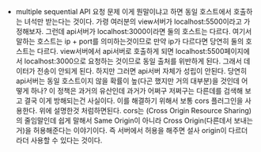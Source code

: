 - multiple sequential API 요청 문제
  이게 뭔말이냐고 하면 동일 호스트에서 호출하는 녀석만 받는다는 것이다.
가령 여러분의 view서버가 localhost:5500이라고 가정해보자. 그런데 api서버가 localhost:3000이라면 둘의 호스트는 다르다.
여기서 말하는 호스트는 ip + port를 의미하는것이므로 만약 ip가 다르다면 당연히 둘의 호스트는 다르다.
view서버에서 api서버로 호출하게 되면 localhost:5500페이지에서 localhost:3000으로 요청하는 것이므로 동일 출처를 위반하게 된다.
그래서 데이터가 전송이 안되게 된다. 하지만 그러면 api서버 자체가 성립이 안된다. 당연히 api서버는 동일 호스트이지 않을 확률이 높(다곤 했지만 거의 대부분)을 것인데 어떻게 하나?
이 정책은 과거의 유산인데 과거가 어쩌구 저쩌구는 다른데를 검색해 보고 결국 이게 방해되는건 사실이다.
이를 해결하기 위해서 보통 cors 플러그인을 사용한다. 위에 설명한것 처럼하면된다.
cors는 (Cross Origin Resource Sharing)의 줄임말인데 쉽게 말해서 Same Origin이 아니라 Cross Origin(다른데서 보내는거)을 허용해준다는 이야기이다.
즉 서버에서 허용을 해주면 설사 origin이 다르더라더 사용할 수 있다는 것이다.
